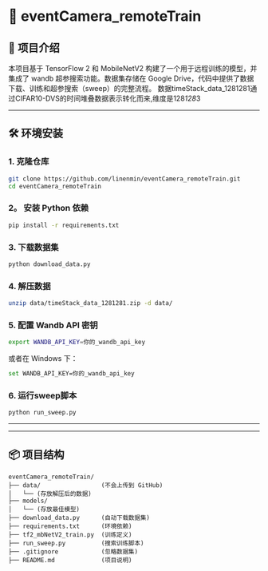 # 🚀 eventCamera_remoteTrain

## 📌 项目介绍
本项目基于 TensorFlow 2 和 MobileNetV2 构建了一个用于远程训练的模型，并集成了 wandb 超参搜索功能。数据集存储在 Google Drive，代码中提供了数据下载、训练和超参搜索（sweep）的完整流程。
数据timeStack_data_1281281通过CIFAR10-DVS的时间堆叠数据表示转化而来,维度是128*128*3

---

## 🛠️ 环境安装
### 1. 克隆仓库
```bash
git clone https://github.com/linenmin/eventCamera_remoteTrain.git
cd eventCamera_remoteTrain
```

### 2。 安装 Python 依赖
```bash
pip install -r requirements.txt
```

### 3. 下载数据集
```bash
python download_data.py
```

### 4. 解压数据
```bash
unzip data/timeStack_data_1281281.zip -d data/
```

### 5. 配置 Wandb API 密钥
```bash
export WANDB_API_KEY=你的_wandb_api_key
```
或者在 Windows 下：
```bash
set WANDB_API_KEY=你的_wandb_api_key
```

### 6. 运行sweep脚本
```bash
python run_sweep.py
```

---
---

## 📦 项目结构
```
eventCamera_remoteTrain/
├── data/                 (不会上传到 GitHub)
│   └── (存放解压后的数据)
├── models/                 
│   └── (存放最佳模型)
├── download_data.py      (自动下载数据集)
├── requirements.txt      (环境依赖)
├── tf2_mbNetV2_train.py  (训练定义)
├── run_sweep.py          (搜索训练脚本)
├── .gitignore            (忽略数据集)
├── README.md             (项目说明)


